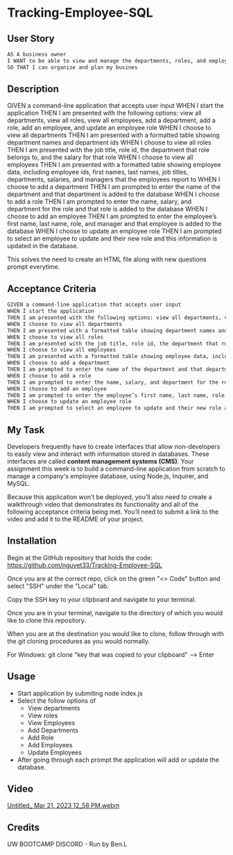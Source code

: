 # Tracking-Employee-SQL


## User Story
```md
AS A business owner
I WANT to be able to view and manage the departments, roles, and employees in my company
SO THAT I can organize and plan my busines
```
## Description
GIVEN a command-line application that accepts user input WHEN I start the application THEN I am presented with the following options: view all departments, view all roles, view all employees, add a department, add a role, add an employee, and update an employee role WHEN I choose to view all departments THEN I am presented with a formatted table showing department names and department ids WHEN I choose to view all roles THEN I am presented with the job title, role id, the department that role belongs to, and the salary for that role WHEN I choose to view all employees THEN I am presented with a formatted table showing employee data, including employee ids, first names, last names, job titles, departments, salaries, and managers that the employees report to WHEN I choose to add a department THEN I am prompted to enter the name of the department and that department is added to the database WHEN I choose to add a role THEN I am prompted to enter the name, salary, and department for the role and that role is added to the database WHEN I choose to add an employee THEN I am prompted to enter the employee’s first name, last name, role, and manager and that employee is added to the database WHEN I choose to update an employee role THEN I am prompted to select an employee to update and their new role and this information is updated in the database.

This solves the need to create an HTML file along with new questions prompt everytime. 

## Acceptance Criteria
```md
GIVEN a command-line application that accepts user input
WHEN I start the application
THEN I am presented with the following options: view all departments, view all roles, view all employees, add a department, add a role, add an employee, and update an employee role
WHEN I choose to view all departments
THEN I am presented with a formatted table showing department names and department ids
WHEN I choose to view all roles
THEN I am presented with the job title, role id, the department that role belongs to, and the salary for that role
WHEN I choose to view all employees
THEN I am presented with a formatted table showing employee data, including employee ids, first names, last names, job titles, departments, salaries, and managers that the employees report to
WHEN I choose to add a department
THEN I am prompted to enter the name of the department and that department is added to the database
WHEN I choose to add a role
THEN I am prompted to enter the name, salary, and department for the role and that role is added to the database
WHEN I choose to add an employee
THEN I am prompted to enter the employee’s first name, last name, role, and manager, and that employee is added to the database
WHEN I choose to update an employee role
THEN I am prompted to select an employee to update and their new role and this information is updated in the database 
```

## My Task
Developers frequently have to create interfaces that allow non-developers to easily view and interact with information stored in databases. These interfaces are called **content management systems (CMS)**. Your assignment this week is to build a command-line application from scratch to manage a company's employee database, using Node.js, Inquirer, and MySQL.

Because this application won’t be deployed, you’ll also need to create a walkthrough video that demonstrates its functionality and all of the following acceptance criteria being met. You’ll need to submit a link to the video and add it to the README of your project.


## Installation
Begin at the GitHub repository that holds the code:
https://github.com/nguyet33/Tracking-Employee-SQL

Once you are at the correct repo, click on the green "<> Code" button and select "SSH" under the "Local" tab.

Copy the SSH key to your clipboard and navigate to your terminal.

Once you are in your terminal, navigate to the directory of which you would like to clone this repository.

When you are at the destination you would like to clone, follow through with the git cloning procedures as you would normally.

For Windows: git clone "key that was copied to your clipboard" --> Enter

## Usage
- Start application by submiting node index.js
- Select the follow options of
    - View departments
    - View roles
    - View Employees
    - Add Departments
    - Add Role
    - Add Employees
    - Update Employees
- After going through each prompt the application will add or update the database.

## Video 
[Untitled_ Mar 21, 2023 12_58 PM.webm](https://user-images.githubusercontent.com/120419348/226728419-5dae8be6-f1f3-4942-82fb-2f74f8c62e48.webm)



## Credits
UW BOOTCAMP DISCORD - Run by Ben.L
